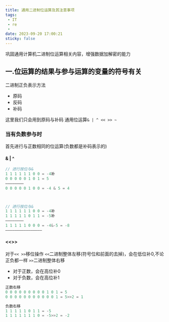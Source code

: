 ```yaml
---
title: 通用二进制位运算及其注意事项
tags:
 - IT
 - re
 - 
date: 2023-09-20 17:00:21
sticky: false
---
```

巩固通用计算机二进制位运算相关内容，增强数据加解密的能力
<!--more-->

## 一.位运算的结果与参与运算的变量的符号有关
二进制正负表示方法
- 原码
- 反码
- 补码

这里我们只会用到原码与补码
通用位运算`& | ^ << >> ~`
### 当有负数参与时
首先进行与正数相同的位运算(负数都是补码表示的)
#### & | ^ 
```c
// 进行按位与&
1 1 1 1 1 1 0 0 = -4补
0 0 0 0 0 1 0 1 = 5
————————
0 0 0 0 0 1 0 0 = -4 & 5 = 4



// 进行按位与&
1 1 1 1 1 1 0 0 = -4补
1 1 1 1 1 0 1 1 = -5补
————————
1 1 1 1 1 0 0 0 = -4&-5 = -8
————————————————
```
#### <<>>
对于`<< >>`移位操作
`<<`二进制整体左移(符号位和前面的去掉)，会在低位补0,不论正负都一样
`>>`二进制整体右移

- 对于正数，会在高位补0
- 对于负数，会在高位补1
```c
正数右移
0 0 0 0 0 0 0 0 0 1 0 1 = 5
0 0 0 0 0 0 0 0 0 0 0 1 = 5>>2 = 1

负数右移
1 1 1 1 1 0 1 1 = -5
1 1 1 1 1 1 1 0 = -5>>2 = -2

```



